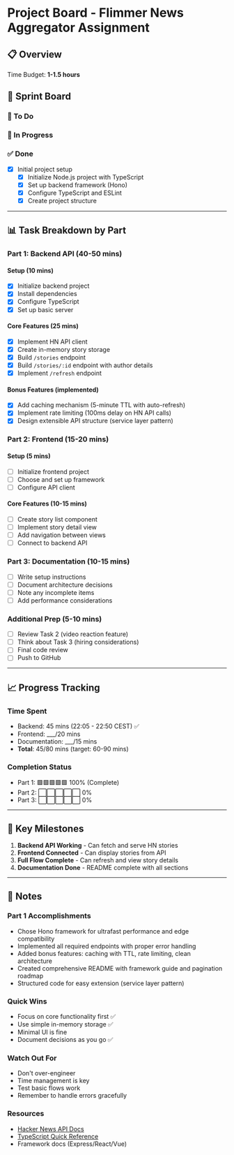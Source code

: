 # Project Board - Flimmer News Aggregator Assignment

## 📋 Overview

Time Budget: **1-1.5 hours**

## 🏃 Sprint Board

### 📝 To Do

### 🔄 In Progress

### ✅ Done

- [x] Initial project setup
  - [x] Initialize Node.js project with TypeScript
  - [x] Set up backend framework (Hono)
  - [x] Configure TypeScript and ESLint
  - [x] Create project structure

---

## 📊 Task Breakdown by Part

### Part 1: Backend API (40-50 mins)

#### Setup (10 mins)
- [x] Initialize backend project
- [x] Install dependencies
- [x] Configure TypeScript
- [x] Set up basic server

#### Core Features (25 mins)
- [x] Implement HN API client
- [x] Create in-memory story storage
- [x] Build `/stories` endpoint
- [x] Build `/stories/:id` endpoint with author details
- [x] Implement `/refresh` endpoint

#### Bonus Features (implemented)
- [x] Add caching mechanism (5-minute TTL with auto-refresh)
- [x] Implement rate limiting (100ms delay on HN API calls)
- [x] Design extensible API structure (service layer pattern)

### Part 2: Frontend (15-20 mins)

#### Setup (5 mins)
- [ ] Initialize frontend project
- [ ] Choose and set up framework
- [ ] Configure API client

#### Core Features (10-15 mins)
- [ ] Create story list component
- [ ] Implement story detail view
- [ ] Add navigation between views
- [ ] Connect to backend API

### Part 3: Documentation (10-15 mins)

- [ ] Write setup instructions
- [ ] Document architecture decisions
- [ ] Note any incomplete items
- [ ] Add performance considerations

### Additional Prep (5-10 mins)

- [ ] Review Task 2 (video reaction feature)
- [ ] Think about Task 3 (hiring considerations)
- [ ] Final code review
- [ ] Push to GitHub

---

## 📈 Progress Tracking

### Time Spent
- Backend: 45 mins (22:05 - 22:50 CEST) ✅
- Frontend: ___/20 mins
- Documentation: ___/15 mins
- **Total**: 45/80 mins (target: 60-90 mins)

### Completion Status
- Part 1: 🟩🟩🟩🟩🟩 100% (Complete)
- Part 2: ⬜⬜⬜⬜⬜ 0%
- Part 3: ⬜⬜⬜⬜⬜ 0%

---

## 🎯 Key Milestones

1. **Backend API Working** - Can fetch and serve HN stories
2. **Frontend Connected** - Can display stories from API
3. **Full Flow Complete** - Can refresh and view story details
4. **Documentation Done** - README complete with all sections

---

## 📝 Notes

### Part 1 Accomplishments
- Chose Hono framework for ultrafast performance and edge compatibility
- Implemented all required endpoints with proper error handling
- Added bonus features: caching with TTL, rate limiting, clean architecture
- Created comprehensive README with framework guide and pagination roadmap
- Structured code for easy extension (service layer pattern)

### Quick Wins
- Focus on core functionality first ✅
- Use simple in-memory storage ✅
- Minimal UI is fine
- Document decisions as you go ✅

### Watch Out For
- Don't over-engineer
- Time management is key
- Test basic flows work
- Remember to handle errors gracefully

### Resources
- [Hacker News API Docs](https://github.com/HackerNews/API)
- [TypeScript Quick Reference](https://www.typescriptlang.org/docs/)
- Framework docs (Express/React/Vue)